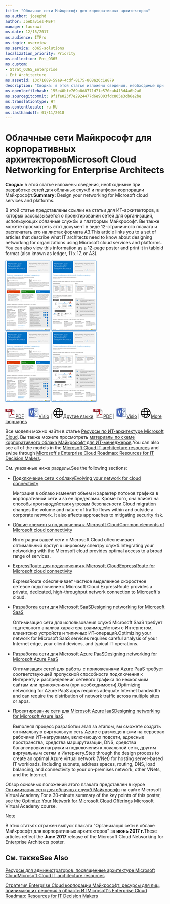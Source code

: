 ```yaml
---
title: "Облачные сети Майкрософт для корпоративных архитекторов"
ms.author: josephd
author: JoeDavies-MSFT
manager: laurawi
ms.date: 12/15/2017
ms.audience: ITPro
ms.topic: overview
ms.service: o365-solutions
localization_priority: Priority
ms.collection: Ent_O365
ms.custom:
- Strat_O365_Enterprise
- Ent_Architecture
ms.assetid: 13c71689-59a9-4cdf-8175-808a20c1e879
description: "Сводка: в этой статье изложены сведения, необходимые при разработке сетей для облачных служб и платформ корпорации Майкрософт."
ms.openlocfilehash: 155e40bfe769a8d8771d71e570cab418d4a6b2a0
ms.sourcegitcommit: 9f1fe023f7e2924477d6e9003fdc805e3cb6e2be
ms.translationtype: HT
ms.contentlocale: ru-RU
ms.lasthandoff: 01/11/2018
---
```

# <a name="microsoft-cloud-networking-for-enterprise-architects"></a><span data-ttu-id="a1cf6-103">Облачные сети Майкрософт для корпоративных архитекторов</span><span class="sxs-lookup"><span data-stu-id="a1cf6-103">Microsoft Cloud Networking for Enterprise Architects</span></span>

 <span data-ttu-id="a1cf6-104">**Сводка:** в этой статье изложены сведения, необходимые при разработке сетей для облачных служб и платформ корпорации Майкрософт.</span><span class="sxs-lookup"><span data-stu-id="a1cf6-104">**Summary:** Design your networking for Microsoft cloud services and platforms.</span></span>
  
<span data-ttu-id="a1cf6-p101">В этой статье представлены ссылки на статьи для ИТ-архитекторов, в которых рассказывается о проектировании сетей для организаций, использующих облачные службы и платформы Майкрософт. Вы также можете просмотреть этот документ в виде 12-страничного плаката и распечатать его на листах формата A3.</span><span class="sxs-lookup"><span data-stu-id="a1cf6-p101">This article links you to a set of articles that describe what IT architects need to know about designing networking for organizations using Microsoft cloud services and platforms. You can also view this information as a 12-page poster and print it in tabloid format (also known as ledger, 11 x 17, or A3).</span></span>
  
<span data-ttu-id="a1cf6-107">[![Эскиз: модель организации сети в облаке Майкрософт](images/95e8ab6a-b4d0-4836-acc1-b0b77ebf46e6.png)  
](https://go.microsoft.com/fwlink/p/?linkid=842073)</span><span class="sxs-lookup"><span data-stu-id="a1cf6-107">[![Thumb image for Microsoft cloud networking model](images/95e8ab6a-b4d0-4836-acc1-b0b77ebf46e6.png)  
](https://go.microsoft.com/fwlink/p/?linkid=842073)</span></span>
  
<span data-ttu-id="a1cf6-108">![PDF-файл](images/ITPro_Other_PDFicon.png)[PDF](https://go.microsoft.com/fwlink/p/?linkid=842073) | ![Файл Visio](images/ITPro_Other_VisioIcon.jpg)[Visio](https://go.microsoft.com/fwlink/p/?linkid=842074) | ![Страница с версиями на других языках](images/e16c992d-b0f8-48ae-bf44-db7a9fcaab9e.png)[Другие языки](https://www.microsoft.com/download/details.aspx?id=54425)</span><span class="sxs-lookup"><span data-stu-id="a1cf6-108">![PDF file](images/ITPro_Other_PDFicon.png)[PDF](https://go.microsoft.com/fwlink/p/?linkid=842073) | ![Visio file](images/ITPro_Other_VisioIcon.jpg)[Visio](https://go.microsoft.com/fwlink/p/?linkid=842074) | ![See a page with versions in additional languages](images/e16c992d-b0f8-48ae-bf44-db7a9fcaab9e.png)[More languages](https://www.microsoft.com/download/details.aspx?id=54425)</span></span>
  
<span data-ttu-id="a1cf6-109">Все модели можно найти в статье [Ресурсы по ИТ-архитектуре Microsoft Cloud](microsoft-cloud-it-architecture-resources.md). Вы также можете просмотреть [материалы по схеме корпоративного облака Майкрософт для ИТ-менеджеров](https://aka.ms/cloudarchitecture).</span><span class="sxs-lookup"><span data-stu-id="a1cf6-109">You can also see all of the models in the [Microsoft Cloud IT architecture resources](microsoft-cloud-it-architecture-resources.md) and swipe through [Microsoft's Enterprise Cloud Roadmap: Resources for IT Decision Makers](https://aka.ms/cloudarchitecture).</span></span>
  
<span data-ttu-id="a1cf6-110">См. указанные ниже разделы.</span><span class="sxs-lookup"><span data-stu-id="a1cf6-110">See the following sections:</span></span>
  
- [<span data-ttu-id="a1cf6-111">Подключение сети к облаку</span><span class="sxs-lookup"><span data-stu-id="a1cf6-111">Evolving your network for cloud connectivity</span></span>](evolving-your-network-for-cloud-connectivity.md)
    
    <span data-ttu-id="a1cf6-p102">Миграция в облако изменяет объем и характер потоков трафика в корпоративной сети и за ее пределами. Кроме того, она влияет на способы противодействия угрозам безопасности.</span><span class="sxs-lookup"><span data-stu-id="a1cf6-p102">Cloud migration changes the volume and nature of traffic flows within and outside a corporate network. It also affects approaches to mitigating security risk.</span></span>
    
- [<span data-ttu-id="a1cf6-114">Общие элементы подключения к Microsoft Cloud</span><span class="sxs-lookup"><span data-stu-id="a1cf6-114">Common elements of Microsoft cloud connectivity</span></span>](common-elements-of-microsoft-cloud-connectivity.md)
    
    <span data-ttu-id="a1cf6-115">Интеграция вашей сети с Microsoft Cloud обеспечивает оптимальный доступ к широкому спектру служб.</span><span class="sxs-lookup"><span data-stu-id="a1cf6-115">Integrating your networking with the Microsoft cloud provides optimal access to a broad range of services.</span></span>
    
- [<span data-ttu-id="a1cf6-116">ExpressRoute для подключения к Microsoft Cloud</span><span class="sxs-lookup"><span data-stu-id="a1cf6-116">ExpressRoute for Microsoft cloud connectivity</span></span>](expressroute-for-microsoft-cloud-connectivity.md)
    
    <span data-ttu-id="a1cf6-117">ExpressRoute обеспечивает частное выделенное скоростное сетевое подключение к Microsoft Cloud.</span><span class="sxs-lookup"><span data-stu-id="a1cf6-117">ExpressRoute provides a private, dedicated, high-throughput network connection to Microsoft's cloud.</span></span>
    
- [<span data-ttu-id="a1cf6-118">Разработка сети для Microsoft SaaS</span><span class="sxs-lookup"><span data-stu-id="a1cf6-118">Designing networking for Microsoft SaaS</span></span>](designing-networking-for-microsoft-saas.md)
    
    <span data-ttu-id="a1cf6-119">Оптимизация сети для использования служб Microsoft SaaS требует тщательного анализа характера взаимодействия с Интернетом, клиентских устройств и типичных ИТ-операций.</span><span class="sxs-lookup"><span data-stu-id="a1cf6-119">Optimizing your network for Microsoft SaaS services requires careful analysis of your Internet edge, your client devices, and typical IT operations.</span></span>
    
- [<span data-ttu-id="a1cf6-120">Разработка сети для Microsoft Azure PaaS</span><span class="sxs-lookup"><span data-stu-id="a1cf6-120">Designing networking for Microsoft Azure PaaS</span></span>](designing-networking-for-microsoft-azure-paas.md)
    
    <span data-ttu-id="a1cf6-121">Оптимизация сетей для работы с приложениями Azure PaaS требует соответствующей пропускной способности подключения к Интернету и распределения сетевого трафика по нескольким сайтам или приложениям (при необходимости).</span><span class="sxs-lookup"><span data-stu-id="a1cf6-121">Optimizing networking for Azure PaaS apps requires adequate Internet bandwidth and can require the distribution of network traffic across multiple sites or apps.</span></span>
    
- [<span data-ttu-id="a1cf6-122">Проектирование сети для Microsoft Azure IaaS</span><span class="sxs-lookup"><span data-stu-id="a1cf6-122">Designing networking for Microsoft Azure IaaS</span></span>](designing-networking-for-microsoft-azure-iaas.md)
    
    <span data-ttu-id="a1cf6-123">Выполняя процесс разработки этап за этапом, вы сможете создать оптимальную виртуальную сеть Azure с размещенными на серверах рабочими ИТ-нагрузками, включающую подсети, адресные пространства, средства маршрутизации, DNS, средства балансировки нагрузки и подключения к локальной сети, другим виртуальным сетям и Интернету.</span><span class="sxs-lookup"><span data-stu-id="a1cf6-123">Step through the design process to create an optimal Azure virtual network (VNet) for hosting server-based IT workloads, including subnets, address spaces, routing, DNS, load balancing, and connectivity to your on-premises network, other VNets, and the Internet.</span></span>
    
<span data-ttu-id="a1cf6-124">Обзор основных положений этого плаката представлен в курсе [Оптимизация сети для облачных служб Майкрософт](https://mva.microsoft.com/ru-RU/training-courses/optimize-your-network-for-microsoft-cloud-offerings-17743) на сайте Microsoft Virtual Academy.</span><span class="sxs-lookup"><span data-stu-id="a1cf6-124">For a 30-minute summary of the key points of this poster, see the [Optimize Your Network for Microsoft Cloud Offerings](https://mva.microsoft.com/ru-RU/training-courses/optimize-your-network-for-microsoft-cloud-offerings-17743) Microsoft Virtual Academy course.</span></span>
  
> [!NOTE]
> <span data-ttu-id="a1cf6-125">В этих статьях отражен выпуск плаката "Организация сети в облаке Майкрософт для корпоративных архитекторов" за **июнь 2017 г.**</span><span class="sxs-lookup"><span data-stu-id="a1cf6-125">These articles reflect the **June 2017** release of the Microsoft Cloud Networking for Enterprise Architects poster.</span></span>
  
## <a name="see-also"></a><span data-ttu-id="a1cf6-126">См. также</span><span class="sxs-lookup"><span data-stu-id="a1cf6-126">See Also</span></span>

[<span data-ttu-id="a1cf6-127">Ресурсы для администраторов, посвященные архитектуре Microsoft Cloud</span><span class="sxs-lookup"><span data-stu-id="a1cf6-127">Microsoft Cloud IT architecture resources</span></span>](microsoft-cloud-it-architecture-resources.md)

<span data-ttu-id="a1cf6-128">[Стратегия Enterprise Cloud корпорации Майкрософт: ресурсы для лиц, принимающих решения в области ИТ](https://sway.com/FJ2xsyWtkJc2taRD)</span><span class="sxs-lookup"><span data-stu-id="a1cf6-128">[Microsoft's Enterprise Cloud Roadmap: Resources for IT Decision Makers](https://sway.com/FJ2xsyWtkJc2taRD)</span></span>



